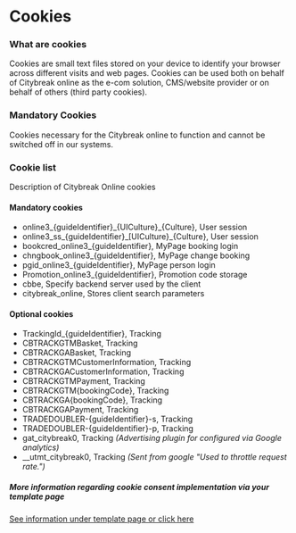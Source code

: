 # Cookies

### What are cookies
Cookies are small text files stored on your device to identify your browser across different visits and web pages. Cookies can be used both on behalf of Citybreak online as the e-com solution, CMS/website provider or on behalf of others (third party cookies).

### Mandatory Cookies
Cookies necessary for the Citybreak online to function and cannot be switched off in our systems.

### Cookie list

Description of Citybreak Online cookies

#### Mandatory cookies
- online3\_{guideIdentifier}\_{UICulture}\_{Culture}, User session
- online3\_ss\_{guideIdentifier}\_[UICulture}\_{Culture}, User session
- bookcred\_online3\_{guideIdentifier}, MyPage booking login
- chngbook\_online3\_{guideIdentifier}, MyPage change booking
- pgid\_online3\_{guideIdentifier}, MyPage person login
- Promotion\_online3\_{guideIdentifier}, Promotion code storage
- cbbe, Specify backend server used by the client
- citybreak_online, Stores client search parameters

#### Optional cookies
- TrackingId\_{guideIdentifier}, Tracking
- CBTRACKGTMBasket, Tracking
- CBTRACKGABasket, Tracking
- CBTRACKGTMCustomerInformation, Tracking
- CBTRACKGACustomerInformation, Tracking
- CBTRACKGTMPayment, Tracking
- CBTRACKGTM{bookingCode}, Tracking
- CBTRACKGA{bookingCode}, Tracking
- CBTRACKGAPayment, Tracking
- TRADEDOUBLER-{guideIdentifier}-s, Tracking
- TRADEDOUBLER-{guideIdentifier}-p, Tracking
- gat_citybreak0, Tracking _(Advertising plugin for configured via Google analytics)_
- __utmt_citybreak0, Tracking _(Sent from google "Used to throttle request rate.")_


#####  More information regarding cookie consent implementation via your template page

[See information under template page or click here](https://visit.github.io/citybreak-online-doc/#cookie-consent)

